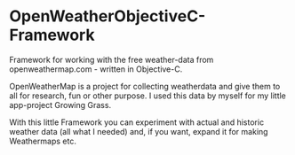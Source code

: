 # OpenWeatherObjectiveC-Framework
Framework for working with the free weather-data from openweathermap.com - written in Objective-C.

OpenWeatherMap is a project for collecting weatherdata and give them to all for research, fun or other purpose.
I used this data by myself for my little app-project Growing Grass.

With this little Framework you can experiment with actual and historic weather data (all what I needed) and, if you want, expand it for making Weathermaps etc.
